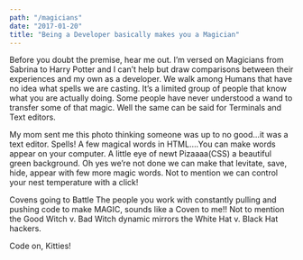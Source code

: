 ```yaml
---
path: "/magicians"
date: "2017-01-20"
title: "Being a Developer basically makes you a Magician"
---
```


Before you doubt the premise, hear me out. I’m versed on Magicians from Sabrina to Harry Potter and I can’t help but draw comparisons between their experiences and my own as a developer.
We walk among Humans that have no idea what spells we are casting.
It’s a limited group of people that know what you are actually doing. Some people have never understood a wand to transfer some of that magic. Well the same can be said for Terminals and Text editors.

My mom sent me this photo thinking someone was up to no good…it was a text editor.
Spells!
A few magical words in HTML….You can make words appear on your computer. A little eye of newt Pizaaaa(CSS) a beautiful green background. Oh yes we’re not done we can make that levitate, save, hide, appear with few more magic words. Not to mention we can control your nest temperature with a click!

Covens going to Battle
The people you work with constantly pulling and pushing code to make MAGIC, sounds like a Coven to me!! Not to mention the Good Witch v. Bad Witch dynamic mirrors the White Hat v. Black Hat hackers.

Code on, Kitties!